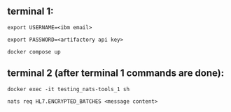 terminal 1:
-----------
`export USERNAME=<ibm email>`

`export PASSWORD=<artifactory api key>`

`docker compose up`

terminal 2 (after terminal 1 commands are done):
-----------
`docker exec -it testing_nats-tools_1 sh`

`nats req HL7.ENCRYPTED_BATCHES <message content>`
